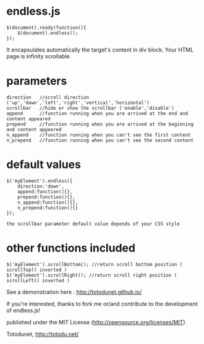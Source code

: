 endless.js
==========

    $(document).ready(function(){
        $(document).endless();
    });
    
It encapsulates automatically the target's content in div block. Your HTML page is infinity scrollable.
    
parameters
==========

    direction   //scroll direction ('up','down','left','right','vertical','horizontal')
    scrollbar   //hide or show the scrollbar ('enable','disable')
    append      //function running when you are arrived at the end and content appeared
    prepend     //function running when you are arrived at the beginning and content appeared
    n_append    //function running when you can't see the first content
    n_prepend   //function running when you can't see the second content
    
default values
==============
    
    $('myElement').endless({
        direction:'down',
        append:function(){},
        prepend:function(){},
        n_append:function(){},
        n_prepend:function(){}
    });
    
    the scrollbar parameter default value depends of your CSS style
    
other functions included
========================

    $('myElement').scrollBottom(); //return scroll bottom position ( scrollTop() inverted )
    $('myElement').scrollRight(); //return scroll right position ( scrollLeft() inverted )
    

See a demonstration here : http://totodunet.github.io/

If you're interested, thanks to fork me or/and contribute to the development of endless.js!

published under the MIT License (http://opensource.org/licenses/MIT)

Totodunet,
http://totodu.net/
